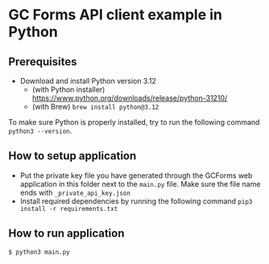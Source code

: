 # GC Forms API client example in Python

## Prerequisites

- Download and install Python version 3.12
  - (with Python installer) https://www.python.org/downloads/release/python-31210/
  - (with Brew) `brew install python@3.12`

To make sure Python is properly installed, try to run the following command `python3 --version`.

## How to setup application

- Put the private key file you have generated through the GCForms web application in this folder next to the `main.py` file. Make sure the file name ends with `_private_api_key.json`
- Install required dependencies by running the following command `pip3 install -r requirements.txt`

## How to run application

```shell
$ python3 main.py
```